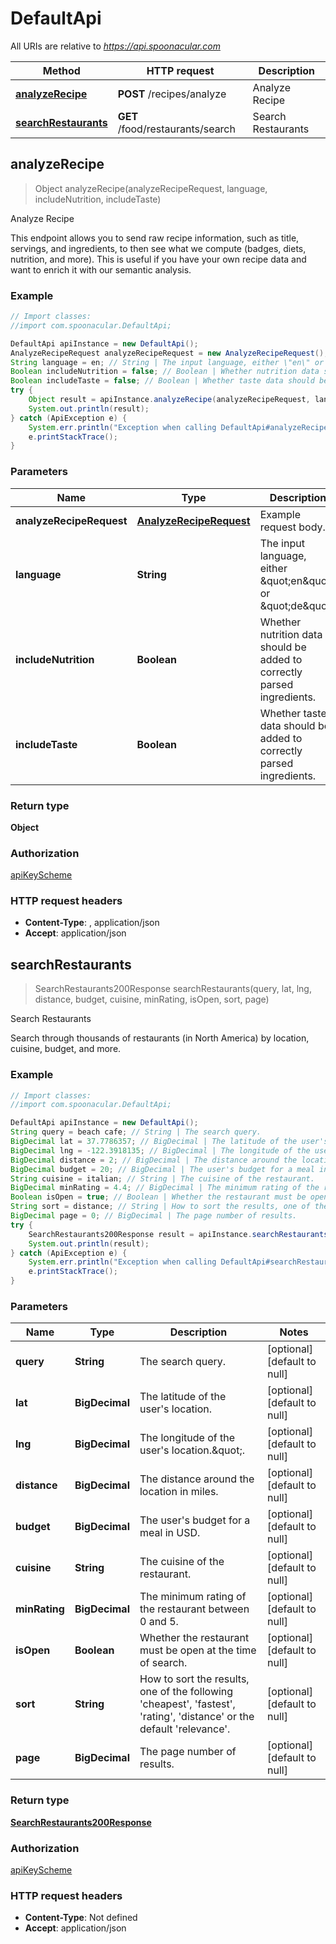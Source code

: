 # DefaultApi

All URIs are relative to *https://api.spoonacular.com*

Method | HTTP request | Description
------------- | ------------- | -------------
[**analyzeRecipe**](DefaultApi.md#analyzeRecipe) | **POST** /recipes/analyze | Analyze Recipe
[**searchRestaurants**](DefaultApi.md#searchRestaurants) | **GET** /food/restaurants/search | Search Restaurants



## analyzeRecipe

> Object analyzeRecipe(analyzeRecipeRequest, language, includeNutrition, includeTaste)

Analyze Recipe

This endpoint allows you to send raw recipe information, such as title, servings, and ingredients, to then see what we compute (badges, diets, nutrition, and more). This is useful if you have your own recipe data and want to enrich it with our semantic analysis.

### Example

```java
// Import classes:
//import com.spoonacular.DefaultApi;

DefaultApi apiInstance = new DefaultApi();
AnalyzeRecipeRequest analyzeRecipeRequest = new AnalyzeRecipeRequest(); // AnalyzeRecipeRequest | Example request body.
String language = en; // String | The input language, either \"en\" or \"de\".
Boolean includeNutrition = false; // Boolean | Whether nutrition data should be added to correctly parsed ingredients.
Boolean includeTaste = false; // Boolean | Whether taste data should be added to correctly parsed ingredients.
try {
    Object result = apiInstance.analyzeRecipe(analyzeRecipeRequest, language, includeNutrition, includeTaste);
    System.out.println(result);
} catch (ApiException e) {
    System.err.println("Exception when calling DefaultApi#analyzeRecipe");
    e.printStackTrace();
}
```

### Parameters


Name | Type | Description  | Notes
------------- | ------------- | ------------- | -------------
 **analyzeRecipeRequest** | [**AnalyzeRecipeRequest**](AnalyzeRecipeRequest.md)| Example request body. |
 **language** | **String**| The input language, either \&quot;en\&quot; or \&quot;de\&quot;. | [optional] [default to null]
 **includeNutrition** | **Boolean**| Whether nutrition data should be added to correctly parsed ingredients. | [optional] [default to null]
 **includeTaste** | **Boolean**| Whether taste data should be added to correctly parsed ingredients. | [optional] [default to null]

### Return type

**Object**

### Authorization

[apiKeyScheme](../README.md#apiKeyScheme)

### HTTP request headers

- **Content-Type**: , application/json
- **Accept**: application/json


## searchRestaurants

> SearchRestaurants200Response searchRestaurants(query, lat, lng, distance, budget, cuisine, minRating, isOpen, sort, page)

Search Restaurants

Search through thousands of restaurants (in North America) by location, cuisine, budget, and more.

### Example

```java
// Import classes:
//import com.spoonacular.DefaultApi;

DefaultApi apiInstance = new DefaultApi();
String query = beach cafe; // String | The search query.
BigDecimal lat = 37.7786357; // BigDecimal | The latitude of the user's location.
BigDecimal lng = -122.3918135; // BigDecimal | The longitude of the user's location.\".
BigDecimal distance = 2; // BigDecimal | The distance around the location in miles.
BigDecimal budget = 20; // BigDecimal | The user's budget for a meal in USD.
String cuisine = italian; // String | The cuisine of the restaurant.
BigDecimal minRating = 4.4; // BigDecimal | The minimum rating of the restaurant between 0 and 5.
Boolean isOpen = true; // Boolean | Whether the restaurant must be open at the time of search.
String sort = distance; // String | How to sort the results, one of the following 'cheapest', 'fastest', 'rating', 'distance' or the default 'relevance'.
BigDecimal page = 0; // BigDecimal | The page number of results.
try {
    SearchRestaurants200Response result = apiInstance.searchRestaurants(query, lat, lng, distance, budget, cuisine, minRating, isOpen, sort, page);
    System.out.println(result);
} catch (ApiException e) {
    System.err.println("Exception when calling DefaultApi#searchRestaurants");
    e.printStackTrace();
}
```

### Parameters


Name | Type | Description  | Notes
------------- | ------------- | ------------- | -------------
 **query** | **String**| The search query. | [optional] [default to null]
 **lat** | **BigDecimal**| The latitude of the user&#39;s location. | [optional] [default to null]
 **lng** | **BigDecimal**| The longitude of the user&#39;s location.\&quot;. | [optional] [default to null]
 **distance** | **BigDecimal**| The distance around the location in miles. | [optional] [default to null]
 **budget** | **BigDecimal**| The user&#39;s budget for a meal in USD. | [optional] [default to null]
 **cuisine** | **String**| The cuisine of the restaurant. | [optional] [default to null]
 **minRating** | **BigDecimal**| The minimum rating of the restaurant between 0 and 5. | [optional] [default to null]
 **isOpen** | **Boolean**| Whether the restaurant must be open at the time of search. | [optional] [default to null]
 **sort** | **String**| How to sort the results, one of the following &#39;cheapest&#39;, &#39;fastest&#39;, &#39;rating&#39;, &#39;distance&#39; or the default &#39;relevance&#39;. | [optional] [default to null]
 **page** | **BigDecimal**| The page number of results. | [optional] [default to null]

### Return type

[**SearchRestaurants200Response**](SearchRestaurants200Response.md)

### Authorization

[apiKeyScheme](../README.md#apiKeyScheme)

### HTTP request headers

- **Content-Type**: Not defined
- **Accept**: application/json

